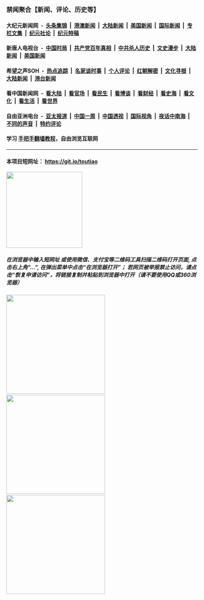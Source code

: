 ### 禁闻聚合【新闻、评论、历史等】

#### 大纪元新闻网 &nbsp;-&nbsp; [头条集锦](indexes/E头条集锦.md?t=02160611) &nbsp;|&nbsp; [港澳新闻](indexes/E港澳新闻.md?t=02160611)  &nbsp;|&nbsp; [大陆新闻](indexes/E大陆新闻.md?t=02160611) &nbsp;|&nbsp; [美国新闻](indexes/E美国新闻.md?t=02160611) &nbsp;|&nbsp; [国际新闻](indexes/E国际新闻.md?t=02160611) &nbsp;|&nbsp; [专栏文集](indexes/E专栏文集.md?t=02160611) &nbsp;|&nbsp; [纪元社论](indexes/E纪元社论.md?t=02160611) &nbsp;|&nbsp; [纪元特稿](indexes/E纪元特稿.md?t=02160611) 

#### 新唐人电视台 &nbsp;-&nbsp; [中国时局](indexes/N中国时局.md?t=02160611) &nbsp;|&nbsp; [共产党百年真相](indexes/N共产党百年真相.md?t=02160611) &nbsp;|&nbsp; [中共杀人历史](indexes/N中共杀人历史.md?t=02160611) &nbsp;|&nbsp; [文史漫步](indexes/N文史漫步.md?t=02160611) &nbsp;|&nbsp; [大陆新闻](indexes/N大陆新闻.md?t=02160611) &nbsp;|&nbsp; [美国新闻](indexes/N美国新闻.md?t=02160611)

#### 希望之声SOH &nbsp;-&nbsp; [热点追踪](indexes/H热点追踪.md?t=02160611) &nbsp;|&nbsp; [名家谈时事](indexes/H名家谈时事.md?t=02160611) &nbsp;|&nbsp; [个人评论](indexes/H个人评论.md?t=02160611)  &nbsp;|&nbsp; [红朝解密](indexes/H红朝解密.md?t=02160611) &nbsp;|&nbsp; [文化寻根](indexes/H文化寻根.md?t=02160611) &nbsp;|&nbsp; [大陆新闻](indexes/H大陆新闻.md?t=02160611) &nbsp;|&nbsp; [港台新闻](indexes/H港台新闻.md?t=02160611)

#### 看中国新闻网 &nbsp;-&nbsp; [看大陆](indexes/S看大陆.md?t=02160611) &nbsp;|&nbsp; [看官场](indexes/S看官场.md?t=02160611) &nbsp;|&nbsp; [看民生](indexes/S看民生.md?t=02160611)  &nbsp;|&nbsp; [看博谈](indexes/S看博谈.md?t=02160611) &nbsp;|&nbsp; [看财经](indexes/S看财经.md?t=02160611) &nbsp;|&nbsp; [看史海](indexes/S看史海.md?t=02160611) &nbsp;|&nbsp; [看文化](indexes/S看文化.md?t=02160611) &nbsp;|&nbsp; [看生活](indexes/S看生活.md?t=02160611) &nbsp;|&nbsp; [看世界](indexes/S看世界.md?t=02160611)

#### 自由亚洲电台 &nbsp;-&nbsp; [亚太报道](indexes/R亚太报道.md?t=02160611) &nbsp;|&nbsp; [中国一周](indexes/R中国一周.md?t=02160611) &nbsp;|&nbsp; [中国透视](indexes/R中国透视.md?t=02160611)  &nbsp;|&nbsp; [国际视角](indexes/R国际视角.md?t=02160611) &nbsp;|&nbsp; [夜话中南海](indexes/R夜话中南海.md?t=02160611) &nbsp;|&nbsp; [不同的声音](indexes/R不同的声音.md?t=02160611) &nbsp;|&nbsp; [特约评论](indexes/R特约评论.md?t=02160611)

#### 学习 [手把手翻墙教程](https://github.com/gfw-breaker/guides/wiki)，自由浏览互联网

----

#### 本项目短网址： https://git.io/toutiao
<img src="https://raw.githubusercontent.com/gfw-breaker/banned-news/master/scripts/img/qr.png" width="200px"/>  

##### 在浏览器中输入短网址 或使用微信、支付宝等二维码工具扫描二维码打开页面, 点击右上角"...", 在弹出菜单中点击“在浏览器打开”； 若网页被举报禁止访问，请点击“恢复申请访问”，将链接复制并粘贴到浏览器中打开（请不要使用QQ或360浏览器）

<img src="https://raw.githubusercontent.com/gfw-breaker/banned-news/master/scripts/img/1.png" width="260px"/> &nbsp; <img src="https://raw.githubusercontent.com/gfw-breaker/banned-news/master/scripts/img/2.png" width="260px"/> &nbsp; <img src="https://raw.githubusercontent.com/gfw-breaker/banned-news/master/scripts/img/3.png" width="260px"/>
